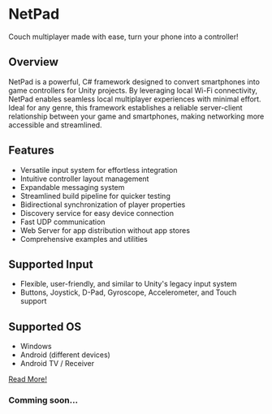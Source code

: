 # NetPad
Couch multiplayer made with ease, turn your phone into a controller!

## Overview
NetPad is a powerful, C# framework designed to convert smartphones into game controllers for Unity projects.
By leveraging local Wi-Fi connectivity, NetPad enables seamless local multiplayer experiences with minimal effort.
Ideal for any genre, this framework establishes a reliable server-client relationship between your game and smartphones, making networking more accessible and streamlined.

## Features
- Versatile input system for effortless integration
- Intuitive controller layout management
- Expandable messaging system
- Streamlined build pipeline for quicker testing
- Bidirectional synchronization of player properties
- Discovery service for easy device connection
- Fast UDP communication
- Web Server for app distribution without app stores
- Comprehensive examples and utilities

## Supported Input
- Flexible, user-friendly, and similar to Unity's legacy input system
- Buttons, Joystick, D-Pad, Gyroscope, Accelerometer, and Touch support

## Supported OS
- Windows
- Android (different devices)
- Android TV / Receiver

[Read More!](https://sradnickdev.gitbook.io/netpad/)
### Comming soon...
